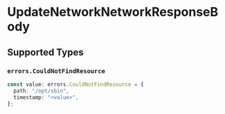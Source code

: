 # UpdateNetworkNetworkResponseBody


## Supported Types

### `errors.CouldNotFindResource`

```typescript
const value: errors.CouldNotFindResource = {
  path: "/opt/sbin",
  timestamp: "<value>",
};
```

